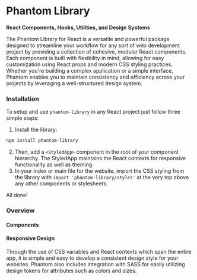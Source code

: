# Phantom Library

**React Components, Hooks, Utilities, and Design Systems**

The Phantom Library for React is a versatile and powerful package designed to streamline your workflow for any sort of web development project by providing a collection of cohesive, modular React components. Each component is built with flexibility in mind, allowing for easy customization using React props and modern CSS styling practices. Whether you're building a complex application or a simple interface, Phantom enables you to maintain consistency and efficiency across your projects by leveraging a well-structured design system.

### Installation

To setup and use `phantom-library` in any React project just follow three simple steps:

1. Install the library:

```bash
npm install phantom-library
```

2. Then, add a `<StyledApp>` component in the root of your component hierarchy. The StyledApp maintains the React contexts for responsive functionality as well as theming.
3. In your index or main file for the website, import the CSS styling from the library with `import 'phantom-library/styles'` at the very top above any other components or stylesheets.

All done!

### Overview

#### Components

#### Responsive Design

Through the use of CSS variables and React contexts which span the entire app, it is simple and easy to develop a consistent design style for your websites. Phantom also includes integration with SASS for easily utilizing design tokens for attributes such as colors and sizes.
